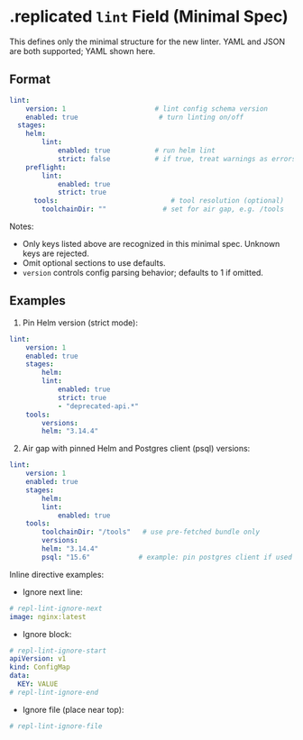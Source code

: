 # .replicated `lint` Field (Minimal Spec)
This defines only the minimal structure for the new linter. YAML and JSON are both supported; YAML shown here.
## Format
```yaml
lint:
    version: 1                      # lint config schema version
    enabled: true                    # turn linting on/off
  stages:
    helm:
        lint:
            enabled: true           # run helm lint
            strict: false           # if true, treat warnings as errors
    preflight:
        lint:
            enabled: true
            strict: true
      tools:                            # tool resolution (optional)
        toolchainDir: ""              # set for air gap, e.g. /tools
```
Notes:
- Only keys listed above are recognized in this minimal spec. Unknown keys are rejected.
- Omit optional sections to use defaults.
- `version` controls config parsing behavior; defaults to 1 if omitted.
## Examples
1) Pin Helm version (strict mode):
```yaml
lint:
    version: 1
    enabled: true
    stages:
        helm:
        lint:
            enabled: true
            strict: true
            - "deprecated-api.*"
    tools:
        versions:
        helm: "3.14.4"
```
2) Air gap with pinned Helm and Postgres client (psql) versions:
```yaml
lint:
    version: 1
    enabled: true
    stages:
        helm:
        lint:
            enabled: true
    tools:
        toolchainDir: "/tools"   # use pre-fetched bundle only
        versions:
        helm: "3.14.4"
        psql: "15.6"            # example: pin postgres client if used by checks
```

Inline directive examples:
- Ignore next line:
```yaml
# repl-lint-ignore-next
image: nginx:latest
```
- Ignore block:
```yaml
# repl-lint-ignore-start
apiVersion: v1
kind: ConfigMap
data:
  KEY: VALUE
# repl-lint-ignore-end
```
- Ignore file (place near top):
```yaml
# repl-lint-ignore-file
```
